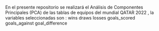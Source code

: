 
En el presente repositorio se realizará el Análisis de Componentes Principales (PCA) de las tablas de equipos del mundial QATAR 2022 , la variables seleccionadas son :  wins draws losses goals_scored goals_against goal_difference
